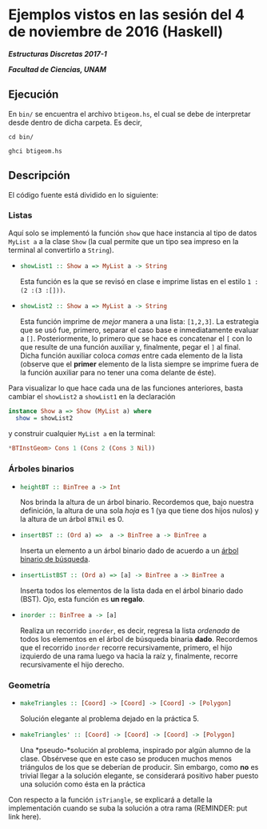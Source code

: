 # Ejemplos vistos en las sesión del 4 de noviembre de 2016 (Haskell)

***Estructuras Discretas 2017-1***

***Facultad de Ciencias, UNAM***

## Ejecución
En `bin/` se encuentra el archivo `btigeom.hs`, el cual se debe de interpretar
desde dentro de dicha carpeta. Es decir,

```shell
cd bin/

ghci btigeom.hs
```

## Descripción

El código fuente está dividido en lo siguiente:

### Listas

Aquí solo se implementó la función `show` que hace instancia al tipo de datos `MyList a` a
la clase `Show` (la cual permite que un tipo sea impreso en la terminal al convertirlo a
`String`).

- 
  ```haskell
  showList1 :: Show a => MyList a -> String
  ```
  Esta función es la que se revisó en clase e imprime listas en el estilo
  `1 :(2 :(3 :[]))`.
  
- 
  ```haskell
  showList2 :: Show a => MyList a -> String
  ```
  Esta función imprime de *mejor* manera a una lista:
  `[1,2,3]`. La estrategia que se usó fue, primero, separar el caso base e inmediatamente
  evaluar a `[]`. Posteriormente, lo primero que se hace es concatenar el `[` con lo que
  resulte de una función auxiliar y, finalmente, pegar el `]` al final. Dicha función auxiliar
  coloca *comas* entre cada elemento de la lista (observe que el **primer** elemento de la lista
  siempre se imprime fuera de la función auxiliar para no tener una coma delante de éste).

Para visualizar lo que hace cada una de las funciones anteriores, basta cambiar el `showList2` a
`showList1` en la declaración 
```haskell
instance Show a => Show (MyList a) where
  show = showList2
```
y construir cualquier `MyList a` en la terminal:
```haskell
*BTInstGeom> Cons 1 (Cons 2 (Cons 3 Nil))
```

### Árboles binarios

- 
  ```haskell
  heightBT :: BinTree a -> Int
  ```
  Nos brinda la altura de un árbol binario. Recordemos que, bajo nuestra definición, la altura de una
  sola _hoja_ es 1 (ya que tiene dos hijos nulos) y la altura de un árbol `BTNil` es 0.
  
- 
  ```haskell
  insertBST :: (Ord a) =>  a -> BinTree a -> BinTree a
  ```
  Inserta un elemento a un árbol binario dado de acuerdo a un [árbol binario de búsqueda](https://www.cs.usfca.edu/~galles/visualization/BST.html).
  
-
  ```haskell
  insertListBST :: (Ord a) => [a] -> BinTree a -> BinTree a
  ```
  Inserta todos los elementos de la lista dada en el árbol binario dado (BST). Ojo, esta función
  es **un regalo**.
  
- 
  ```haskell
  inorder :: BinTree a -> [a]
  ```
  Realiza un recorrido `inorder`, es decir, regresa la lista *ordenada* de todos los elementos
  en el árbol de búsqueda binaria **dado**. Recordemos que el recorrido `inorder` recorre
  recursivamente, primero, el hijo izquierdo de una rama luego va hacia la raíz y, finalmente,
  recorre recursivamente el hijo derecho.

### Geometría

- 
  ```haskell
  makeTriangles :: [Coord] -> [Coord] -> [Coord] -> [Polygon]
  ```
  Solución elegante al problema dejado en la práctica 5.
  
- 
  ```haskell
  makeTriangles' :: [Coord] -> [Coord] -> [Coord] -> [Polygon]
  ```
  Una *pseudo-*solución al problema, inspirado por algún alumno de la clase. Obsérvese que
  en este caso se producen muchos menos triángulos de los que se deberían de producir.
  Sin embargo, como **no** es trivial llegar a la solución elegante, se considerará positivo
  haber puesto una solución como ésta en la práctica
  
Con respecto a la función `isTriangle`, se explicará a detalle la implementación cuando
se suba la solución a otra rama (REMINDER: put link here).

